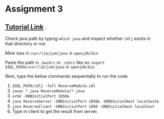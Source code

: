 # Assignment 3

## [Tutorial Link](https://www.youtube.com/watch?v=FRfF3WbkZqQ)

Check java path by typing `which java` and inspect whether `idlj` exists in that directory or not.

Mine was in `/usr/lib/jvm/java-8-openjdk/bin`

Paste the path in `.bashrc` or `.zshrc` like so:
`export $IDL_PATH=/usr/lib/jvm/java-8-openjdk/bin`

Next, type the below commands sequentially to run the code

1. `$IDL_PATH/idlj -fall ReverseModule.idl`
2. `javac *.java ReverseModule/*.java`
3. `orbd -ORBInitialPort 1050&`
4. `java ReverseServer -ORBInitialPort 1050& -ORBInitialHost localhost&`
5. `java ReverseClient -ORBInitialPort 1050 -ORBInitialHost localhost`
6. Type in client to get the result from server.
